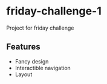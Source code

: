 # friday-challenge-1
Project for friday challenge

## Features
- Fancy design
- Interactible navigation
- Layout
